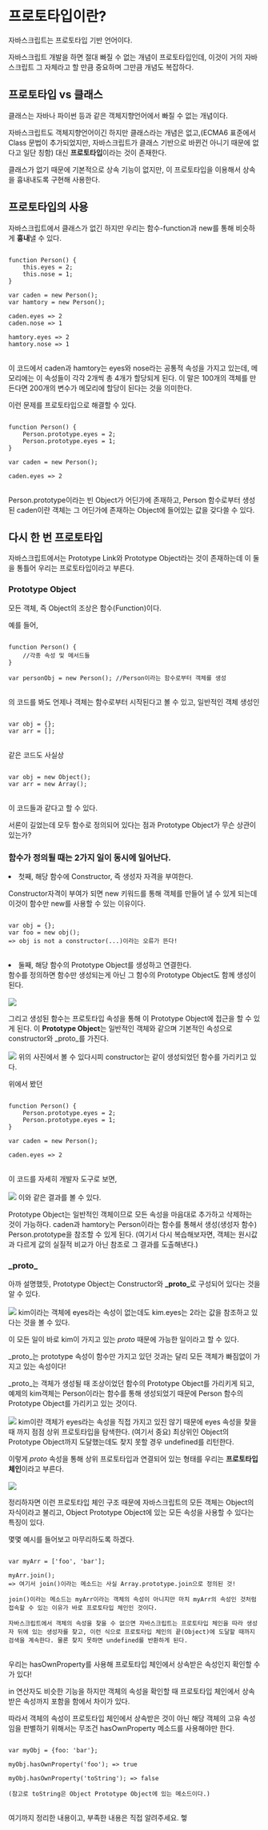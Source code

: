 <h1>프로토타입이란?</h1>
자바스크립트는 프로토타입 기반 언어이다.

자바스크립트 개발을 하면 절대 빠질 수 없는 개념이 프로토타입인데, 이것이 거의 자바스크립트 그 자체라고 할 만큼 중요하며 그만큼 개념도 복잡하다.
<h2>프로토타입 vs 클래스</h2>
클래스는 자바나 파이썬 등과 같은 객체지향언어에서 빠질 수 없는 개념이다.

자바스크립트도 객체지향언어이긴 하지만 클래스라는 개념은 없고,(ECMA6 표준에서 Class 문법이 추가되었지만, 자바스크립트가 클래스 기반으로 바뀐건 아니기 때문에 없다고 일단 칭함) 대신 **프로토타입**이라는 것이 존재한다.

클래스가 없기 때문에 기본적으로 상속 기능이 없지만, 이 프로토타입을 이용해서 상속을 흉내내도록 구현해 사용한다.

<h2>프로토타입의 사용</h2>
자바스크립트에서 클래스가 없긴 하지만 우리는 함수-function과 new를 통해 비슷하게 <b>흉내</b>낼 수 있다.

<pre>
<code>
function Person() {
    this.eyes = 2;
    this.nose = 1;
}

var caden = new Person();
var hamtory = new Person();

caden.eyes => 2
caden.nose => 1

hamtory.eyes => 2
hamtory.nose => 1
</code>
</pre>
이 코드에서 caden과 hamtory는 eyes와 nose라는 공통적 속성을 가지고 있는데, 메모리에는 이 속성들이 각각 2개씩 총 4개가 할당되게 된다. 이 말은 100개의 객체를 만든다면 200개의 변수가 메모리에 할당이 된다는 것을 의미한다.

이런 문제를 프로토타입으로 해결할 수 있다.

<pre>
<code>
function Person() {
    Person.prototype.eyes = 2;
    Person.prototype.eyes = 1;
}

var caden = new Person();

caden.eyes => 2
</code>
</pre>
Person.prototype이라는 빈 Object가 어딘가에 존재하고, Person 함수로부터 생성된 caden이란 객체는 그 어딘가에 존재하는 Object에 들어있는 값을 갖다쓸 수 있다.

<h2>다시 한 번 프로토타입</h2>
자바스크립트에서는 Prototype Link와 Prototype Object라는 것이 존재하는데 이 둘을 통틀어 우리는 프로토타입이라고 부른다.

<h3>Prototype Object</h3>
모든 객체, 즉 Object의 조상은 함수(Function)이다.

예를 들어,
<pre>
<code>
function Person() {
    //각종 속성 및 메서드들
}

var personObj = new Person(); //Person이라는 함수로부터 객체를 생성
</code>
</pre> 
의 코드를 봐도 언제나 객체는 함수로부터 시작된다고 볼 수 있고, 일반적인 객체 생성인
<pre>
<code>
var obj = {};
var arr = [];
</code>
</pre>
같은 코드도 사실상
<pre>
<code>
var obj = new Object();
var arr = new Array();
</code>
</pre>
이 코드들과 같다고 할 수 있다.

서론이 길었는데 모두 함수로 정의되어 있다는 점과 Prototype Object가 무슨 상관이 있는가?

<h3>함수가 정의될 때는 2가지 일이 동시에 일어난다.</h3>
<li>첫째, 해당 함수에 Constructor, 즉 생성자 자격을 부여한다.</li>

Constructor자격이 부여가 되면 new 키워드를 통해 객체를 만들어 낼 수 있게 되는데 이것이 함수만 new를 사용할 수 있는 이유이다.

<pre>
<code>
var obj = {};
var foo = new obj(); 
=> obj is not a constructor(...)이라는 오류가 뜬다!
</code>
</pre>
<li>둘째, 해당 함수의 Prototype Object를 생성하고 연결한다.</li>
함수를 정의하면 함수만 생성되는게 아닌 그 함수의 Prototype Object도 함께 생성이 된다.<br><br>

<img src="https://cdn-images-1.medium.com/max/800/1*PZe_YnLftVZwT1dNs1Iu0A.png">

그리고 생성된 함수는 프로토타입 속성을 통해 이 Prototype Object에 접근을 할 수 있게 된다. 이 **Prototype Object**는 일반적인 객체와 같으며 기본적인 속성으로 constructor와 _proto_를 가진다.<br><br>
<img src= "https://cdn-images-1.medium.com/max/800/1*NpSb7ha6lMdZpc8hFvBl2g.png">
위의 사진에서 볼 수 있다시피 constructor는 같이 생성되었던 함수를 가리키고 있다.

위에서 봤던
<pre>
<code>
function Person() {
    Person.prototype.eyes = 2;
    Person.prototype.eyes = 1;
}

var caden = new Person();

caden.eyes => 2
</code>
</pre>
이 코드를 자세히 개발자 도구로 보면,<br><br>
<img src= "https://cdn-images-1.medium.com/max/800/1*PLRkoBdVZv9vZW1Z4FlLJw.png">
이와 같은 결과를 볼 수 있다.

Prototype Object는 일반적인 객체이므로 모든 속성을 마음대로 추가하고 삭제하는 것이 가능하다. caden과 hamtory는 Person이라는 함수를 통해서 생성(생성자 함수) Person.prototype을 참조할 수 있게 된다. (여기서 다시 복습해보자면, 객체는 원시값과 다르게 값의 실질적 비교가 아닌 참조로 그 결과를 도출해낸다.)

<h3>_proto_</h3>
아까 설명했듯, Prototype Object는 Constructor와 <b>_proto_</b>로 구성되어 있다는 것을 알 수 있다. <br><br>
<img src= "https://cdn-images-1.medium.com/max/800/1*TPkfy4eqiHHpWDvEOjfQCg.png">
kim이라는 객체에 eyes라는 속성이 없는데도 kim.eyes는 2라는 값을 참조하고 있다는 것을 볼 수 있다.

이 모든 일이 바로 kim이 가지고 있는 _proto_ 때문에 가능한 일이라고 할 수 있다.

_proto_는 prototype 속성이 함수만 가지고 있던 것과는 달리 모든 객체가 빠짐없이 가지고 있는 속성이다!

_proto_는 객체가 생성될 때 조상이었던 함수의 Prototype Object를 가리키게 되고, 예제의 kim객체는 Person이라는 함수를 통해 생성되었기 때문에 Person 함수의 Prototype Object를 가리키고 있는 것이다.<br><br>
<img src= "https://cdn-images-1.medium.com/max/800/1*jMTxqTYDZGhykJQoimmb0A.png">
kim이란 객체가 eyes라는 속성을 직접 가지고 있진 않기 때문에 eyes 속성을 찾을 때 까지 점점 상위 프로토타입을 탐색한다. (여기서 중요) 최상위인 Object의 Prototype Object까지 도달했는데도 찾지 못할 경우 undefined를 리턴한다. 

이렇게 _proto_ 속성을 통해 상위 프로토타입과 연결되어 있는 형태를 우리는 **프로토타입 체인**이라고 부른다.<br><br>
<img src= "https://cdn-images-1.medium.com/max/800/1*mwPfPuTeiQiGoPmcAXB-Kg.png">

정리하자면 이런 프로토타입 체인 구조 때문에 자바스크립트의 모든 객체는 Object의 자식이라고 불리고, Object Prototype Object에 있는 모든 속성을 사용할 수 있다는 특징이 있다.

몇몇 예시를 들어보고 마무리하도록 하겠다.

<pre>
<code>
var myArr = ['foo', 'bar'];

myArr.join();
=> 여기서 join()이라는 메소드는 사실 Array.prototype.join으로 정의된 것!

join()이라는 메소드는 myArr이라는 객체의 속성이 아니지만 마치 myArr의 속성인 것처럼 접속할 수 있는 이유가 바로 프로토타입 체인인 것이다.

자바스크립트에서 객체의 속성을 찾을 수 없으면 자바스크립트는 프로토타입 체인을 따라 생성자 뒤에 있는 생성자를 찾고, 이런 식으로 프로토타입 체인의 끝(Object)에 도달할 때까지 검색을 계속한다. 물론 찾지 못하면 undefined를 반환하게 된다.
</code>
</pre>
우리는 hasOwnProperty를 사용해 프로토타입 체인에서 상속받은 속성인지 확인할 수가 있다!

in 연산자도 비슷한 기능을 하지만 객체의 속성을 확인할 때 프로토타입 체인에서 상속받은 속성까지 포함을 함에서 차이가 있다.

따라서 객체의 속성이 프로토타입 체인에서 상속받은 것이 아닌 해당 객체의 고유 속성임을 판별하기 위해서는 무조건 hasOwnProperty 메소드를 사용해야만 한다.

<pre>
<code>
var myObj = {foo: 'bar'};

myObj.hasOwnProperty('foo'); => true

myObj.hasOwnProperty('toString'); => false

(참고로 toString은 Object Prototype Object에 있는 메소드이다.)
</code>
</pre>

여기까지 정리한 내용이고, 부족한 내용은 직접 알려주세요. 헿



